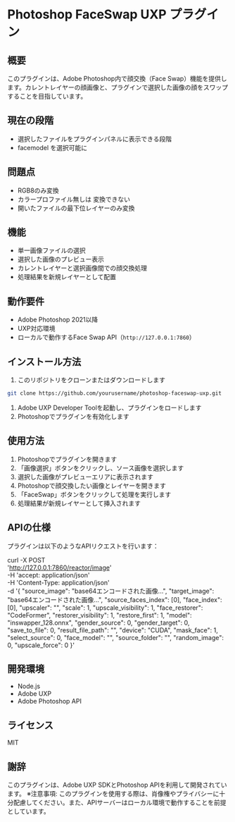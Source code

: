 # Photoshop FaceSwap UXP プラグイン

## 概要

このプラグインは、Adobe Photoshop内で顔交換（Face Swap）機能を提供します。カレントレイヤーの顔画像と、プラグインで選択した画像の顔をスワップすることを目指しています。  

## 現在の段階
- 選択したファイルをプラグインパネルに表示できる段階
- facemodel を選択可能に

## 問題点
- RGB8のみ変換
- カラープロファイル無しは 変換できない
- 開いたファイルの最下位レイヤーのみ変換

## 機能

- 単一画像ファイルの選択
- 選択した画像のプレビュー表示
- カレントレイヤーと選択画像間での顔交換処理
- 処理結果を新規レイヤーとして配置

## 動作要件

- Adobe Photoshop 2021以降
- UXP対応環境
- ローカルで動作するFace Swap API（`http://127.0.0.1:7860`）

## インストール方法

1. このリポジトリをクローンまたはダウンロードします
```bash
git clone https://github.com/yourusername/photoshop-faceswap-uxp.git
```

1. Adobe UXP Developer Toolを起動し、プラグインをロードします
2. Photoshopでプラグインを有効化します

## 使用方法
1. Photoshopでプラグインを開きます
2. 「画像選択」ボタンをクリックし、ソース画像を選択します
3. 選択した画像がプレビューエリアに表示されます
4. Photoshopで顔交換したい画像とレイヤーを開きます
5. 「FaceSwap」ボタンをクリックして処理を実行します
6. 処理結果が新規レイヤーとして挿入されます

## APIの仕様
プラグインは以下のようなAPIリクエストを行います：

curl -X POST \
'http://127.0.0.1:7860/reactor/image' \
-H 'accept: application/json' \
-H 'Content-Type: application/json' \
-d '{
"source_image": "base64エンコードされた画像...",
"target_image": "base64エンコードされた画像...",
"source_faces_index": [0],
"face_index": [0],
"upscaler": "",
"scale": 1,
"upscale_visibility": 1,
"face_restorer": "CodeFormer",
"restorer_visibility": 1,
"restore_first": 1,
"model": "inswapper_128.onnx",
"gender_source": 0,
"gender_target": 0,
"save_to_file": 0,
"result_file_path": "",
"device": "CUDA",
"mask_face": 1,
"select_source": 0,
"face_model": "",
"source_folder": "",
"random_image": 0,
"upscale_force": 0
}'
## 開発環境
- Node.js
- Adobe UXP
- Adobe Photoshop API

## ライセンス
MIT
## 謝辞
このプラグインは、Adobe UXP SDKとPhotoshop APIを利用して開発されています。
※注意事項: このプラグインを使用する際は、肖像権やプライバシーに十分配慮してください。また、APIサーバーはローカル環境で動作することを前提としています。